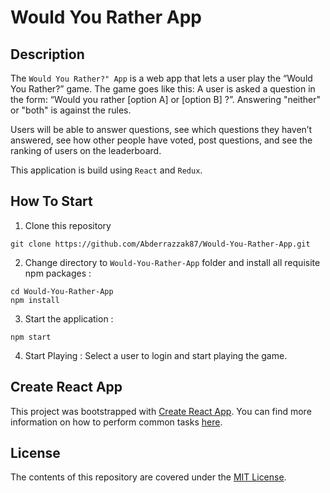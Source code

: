 # Would You Rather App

## Description


The ```Would You Rather?" App``` is a web app that lets a user play the “Would You Rather?” game. The game goes like this: A user is asked a question in the form: “Would you rather [option A] or [option B] ?”. Answering "neither" or "both" is against the rules.

Users will be able to answer questions, see which questions they haven’t answered, see how other people have voted, post questions, and see the ranking of users on the leaderboard.

This application is build using ```React``` and ```Redux```.

## How To Start
1. Clone this repository
```
git clone https://github.com/Abderrazzak87/Would-You-Rather-App.git
```
2. Change directory to ```Would-You-Rather-App``` folder and install all requisite npm packages :
```
cd Would-You-Rather-App
npm install
```

3. Start the application :
```
npm start
```

4. Start Playing : Select a user to login and start playing the game.

## Create React App

This project was bootstrapped with [Create React App](https://github.com/facebookincubator/create-react-app). You can find more information on how to perform common tasks [here](https://github.com/facebookincubator/create-react-app/blob/master/packages/react-scripts/template/README.md).


## License

The contents of this repository are covered under the [MIT License](LICENSE).